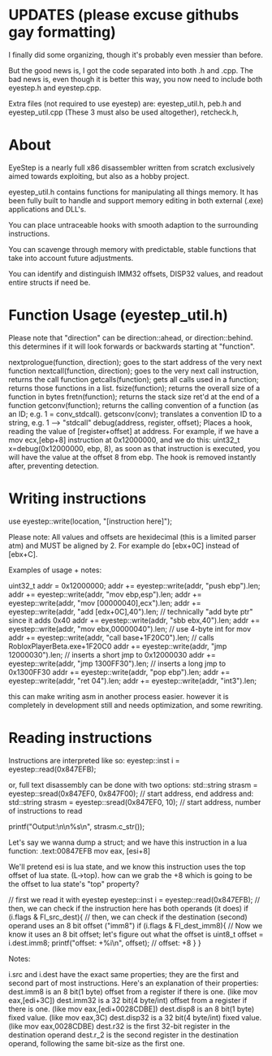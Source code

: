 # UPDATES (please excuse githubs gay formatting)


I finally did some organizing, though it's probably even messier than before. 
 
 
But the good news is, I got the code separated into both .h and .cpp. 
The bad news is, even though it is better this way, you now 
need to include both eyestep.h and eyestep.cpp. 
 
 
Extra files (not required to use eyestep) are: 
eyestep_util.h, peb.h and eyestep_util.cpp (These 3 must also be used altogether), 
retcheck.h, 
 


# About

EyeStep is a nearly full x86 disassembler written from scratch
exclusively aimed towards exploiting, but also
as a hobby project.

eyestep_util.h contains functions for
manipulating all things memory.
It has been fully built to handle and support memory editing in both external (.exe) applications and DLL's.

You can place untraceable hooks with
smooth adaption to the surrounding instructions.

You can scavenge through memory with predictable, stable functions
that take into account future adjustments.

You can identify and distinguish IMM32 offsets, DISP32 values,
and readout entire structs if need be.



# Function Usage (eyestep_util.h)
Please note that "direction" can be direction::ahead, or direction::behind.
this determines if it will look forwards or backwards starting at "function".

nextprologue(function, direction);    goes to the start address of the very next function
nextcall(function, direction);        goes to the very next call instruction, returns the call function
getcalls(function);                   gets all calls used in a function; returns those functions in a list.
fsize(function);                      returns the overall size of a function in bytes
fretn(function);                      returns the stack size ret'd at the end of a function
getconv(function);                    returns the calling convention of a function (as an ID; e.g. 1 = conv_stdcall).
getsconv(conv);                       translates a convention ID to a string, e.g. 1 --> "stdcall"
debug(address, register, offset);     Places a hook, reading the value of [register+offset] at address. For example, if we have a mov ecx,[ebp+8] instruction at 0x12000000, and we do this: uint32_t x=debug(0x12000000, ebp, 8), as soon as that instruction is executed, you will have the value at the offset 8 from ebp. The hook is removed instantly after, preventing detection.



# Writing instructions

use eyestep::write(location, "[instruction here]");

Please note:
All values and offsets are hexidecimal (this is a limited parser atm) and MUST be aligned by 2.
For example do [ebx+0C] instead of [ebx+C].

Examples of usage + notes:

uint32_t addr = 0x12000000;
addr += eyestep::write(addr, "push ebp").len;
addr += eyestep::write(addr, "mov ebp,esp").len;
addr += eyestep::write(addr, "mov [00000040],ecx").len;
addr += eyestep::write(addr, "add [edx+0C],40").len; // technically "add byte ptr" since it adds 0x40
addr += eyestep::write(addr, "sbb ebx,40").len;
addr += eyestep::write(addr, "mov ebx,00000040").len; // use 4-byte int for mov
addr += eyestep::write(addr, "call base+1F20C0").len; // calls RobloxPlayerBeta.exe+1F20C0
addr += eyestep::write(addr, "jmp 12000030").len; // inserts a short jmp to 0x12000030
addr += eyestep::write(addr, "jmp 1300FF30").len; // inserts a long jmp to 0x1300FF30
addr += eyestep::write(addr, "pop ebp").len;
addr += eyestep::write(addr, "ret 04").len;
addr += eyestep::write(addr, "int3").len;

this can make writing asm in another process easier.
however it is completely in development still and
needs optimization, and some rewriting.





# Reading instructions

Instructions are interpreted like so:
eyestep::inst i = eyestep::read(0x847EFB);

or, full text disassembly can be done with two options:
std::string strasm = eyestep::sread(0x847EF0, 0x847F00); // start address, end address
and:
std::string strasm = eyestep::sread(0x847EF0, 10); // start address, number of instructions to read

printf("Output:\n\n%s\n", strasm.c_str());



Let's say we wanna dump a struct; and we have this instruction in a lua function:
.text:00847EFB                 mov eax, [esi+8]

We'll pretend esi is lua state, and we know this instruction uses the top offset of lua state. (L->top).
how can we grab the +8 which is going to be the offset to lua state's "top" property?

// first we read it with eyestep
eyestep::inst i = eyestep::read(0x847EFB);
// then, we can check if the instruction here has both operands (it does)
if (i.flags & Fl_src_dest){
  // then, we can check if the destination (second) operand uses an 8 bit offset ("imm8")
  if (i.flags & Fl_dest_imm8){
    // Now we know it uses an 8 bit offset; let's figure out what the offset is
    uint8_t offset = i.dest.imm8;
    printf("offset: +%i\n", offset); // offset: +8
  }
}


Notes:


i.src and i.dest have the exact same properties;
they are the first and second part of most instructions.
Here's an explanation of their properties:
dest.imm8 is an 8 bit(1 byte) offset from a register if there is one. (like mov eax,[edi+3C])
dest.imm32 is a 32 bit(4 byte/int) offset from a register if there is one. (like mov eax,[edi+0028CDBE])
dest.disp8 is an 8 bit(1 byte) fixed value. (like mov eax,3C)
dest.disp32 is a 32 bit(4 byte/int) fixed value. (like mov eax,0028CDBE)
dest.r32 is the first 32-bit register in the destination operand
dest.r_2 is the second register in the destination operand, following the same bit-size as the first one.
